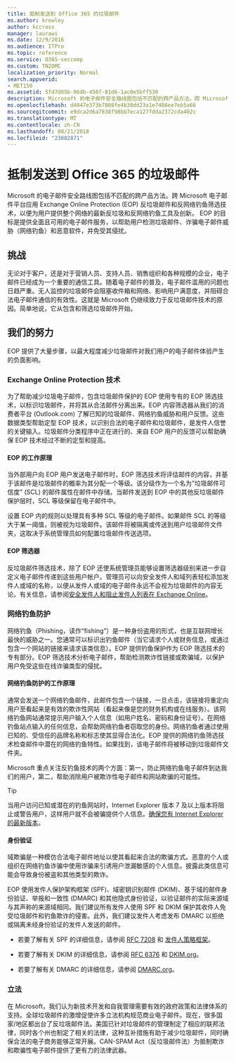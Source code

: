 ```yaml
---
title: 抵制发送到 Office 365 的垃圾邮件
ms.author: krowley
author: kccross
manager: laurawi
ms.date: 12/9/2016
ms.audience: ITPro
ms.topic: reference
ms.service: O365-seccomp
ms.custom: TN2DMC
localization_priority: Normal
search.appverid:
- MET150
ms.assetid: 5fd7d05b-96db-456f-81d6-1ac0e5bff530
description: Microsoft 的电子邮件安全路线图包括不匹配的跨产品方法。跨 Microsoft 电子邮件平台应用 Exchange Online Protection (EOP) 反垃圾邮件和反网络钓鱼筛选技术，以便为用户提供整个网络的最新反垃圾和反网络钓鱼工具及创新。 EOP 的目标是提供全面且可用的电子邮件服务，以帮助用户检测垃圾邮件、诈骗电子邮件威胁（网络钓鱼）和恶意软件，并免受其侵扰。
ms.openlocfilehash: d4047e373b7808fe4b30dd23a1e7486ee7eb5a66
ms.sourcegitcommit: e9dca2d6a7838f98bb7eca127fdda2372cda402c
ms.translationtype: MT
ms.contentlocale: zh-CN
ms.lasthandoff: 08/21/2018
ms.locfileid: "23002871"
---
```

# <a name="fighting-junk-email-sent-to-office-365"></a>抵制发送到 Office 365 的垃圾邮件

Microsoft 的电子邮件安全路线图包括不匹配的跨产品方法。跨 Microsoft 电子邮件平台应用 Exchange Online Protection (EOP) 反垃圾邮件和反网络钓鱼筛选技术，以便为用户提供整个网络的最新反垃圾和反网络钓鱼工具及创新。 EOP 的目标是提供全面且可用的电子邮件服务，以帮助用户检测垃圾邮件、诈骗电子邮件威胁（网络钓鱼）和恶意软件，并免受其侵扰。
  
## <a name="the-challenge"></a>挑战

无论对于客户，还是对于营销人员、支持人员、销售组织和各种规模的企业，电子邮件已经成为一个重要的通信工具。随着电子邮件的普及，电子邮件滥用的问题也日趋严重。无人监控的垃圾邮件会阻塞收件箱和网络、影响用户满意度，并阻碍合法电子邮件通信的有效性。这就是 Microsoft 仍继续致力于反垃圾邮件技术的原因。简单地说，它从包含和筛选垃圾邮件开始。  
  
## <a name="our-efforts"></a>我们的努力

EOP 提供了大量步骤，以最大程度减少垃圾邮件对我们用户的电子邮件体验产生的负面影响。
  
### <a name="exchange-online-protection-technology"></a>Exchange Online Protection 技术

为了帮助减少垃圾电子邮件，包含垃圾邮件保护的 EOP 使用专有的 EOP 筛选技术，以标识垃圾邮件，并将其从合法邮件分离出来。EOP 内容筛选器从我们的消费者平台 (Outlook.com) 了解已知的垃圾邮件、网络钓鱼威胁和用户反馈。这些数据类型帮助定型 EOP 技术，以识别合法的电子邮件和垃圾邮件，是发件人信誉的关键输入。垃圾邮件分类程序中正在进行的、来自 EOP 用户的反馈可以帮助确保 EOP 技术经过不断的定型和提高。
  
#### <a name="how-does-eop-work"></a>EOP 的工作原理

当外部用户向 EOP 用户发送电子邮件时，EOP 筛选技术将评估邮件的内容，并基于该邮件是垃圾邮件的概率为其分配一个等级。该分级作为一个名为"垃圾邮件可信度" (SCL) 的邮件属性在邮件中存储。当邮件发送到 EOP 中的其他反垃圾邮件保护层时，SCL 等级保留在电子邮件中。 
  
设置 EOP 内的规则以处理具有多种 SCL 等级的电子邮件。如果邮件 SCL 的等级大于某一阈值，则被视为垃圾邮件。该邮件将被隔离或传送到用户垃圾邮件文件夹，这取决于系统管理员如何配置垃圾邮件传送选项。
  
#### <a name="eop-filters"></a>EOP 筛选器

反垃圾邮件筛选技术，除了 EOP 还使系统管理员能够设置筛选器级别来进一步自定义电子邮件传递到这些用户帐户。管理员可以向安全发件人和域列表轻松添加发件人或域的名称，以便从发件人或域的电子邮件永远不会视为垃圾邮件的内容无论。有关信息，请参阅[安全发件人和阻止发件人列表在 Exchange Online](safe-sender-and-blocked-sender-lists-faq.md)。
  
### <a name="phishing-protection"></a>网络钓鱼防护

网络钓鱼（Phishing，读作“fishing”）是一种身份盗用的形式，也是互联网增长最快的威胁之一。您通常可以标识出钓鱼邮件（当它请求个人或财务信息，或通过包含一个网站的链接来请求该类信息）。EOP 提供钓鱼保护作为 EOP 筛选技术的专有部分。EOP 筛选技术分析电子邮件，帮助检测欺诈性链接或欺骗域，以保护用户免受这些在线诈骗类型的侵扰。
  
#### <a name="how-does-phishing-protection-work"></a>网络钓鱼防护的工作原理

通常会发送一个网络钓鱼邮件，此邮件包含一个链接，一旦点击，该链接将重定向用户至看起来是有效的欺诈性网站（看起来像是您的财务机构或在线服务）。该网络钓鱼网站通常提示用户输入个人信息（如用户姓名、密码和身份证号）。在网络钓鱼站点输入的任何信息，会帮助网络钓鱼者窃取您的身份。网络钓鱼者通过使用已知的、受信任的品牌名称和标志使其显得合法化。EOP 提供的网络钓鱼筛选技术检查邮件中潜在的网络钓鱼特性。如果找到，该电子邮件将被移动到垃圾邮件文件夹。
  
Microsoft 重点关注反钓鱼技术的两个方面：第一，防止网络钓鱼电子邮件到达我们的用户，第二，帮助消除用户被欺诈性电子邮件和网站欺骗的可能性。 
  
> [!TIP]
> 当用户访问已知或潜在的钓鱼网站时，Internet Explorer 版本 7 及以上版本将阻止或警告用户，这样用户就不会被骗提供个人信息。[确保您有 Internet Explorer 的最新版本](https://www.microsoft.com/windows/ie/default.mspx)。 
  
#### <a name="authentication"></a>身份验证

域欺骗是一种模仿合法电子邮件地址以使其看起来合法的欺骗方式。恶意的个人或组织在网络钓鱼诈骗中使用诈骗来引诱用户泄漏敏感的个人信息。披露此类信息可能会导致身份被盗和其他类型的欺诈。
  
EOP 使用发件人保护架构框架 (SPF)、域密钥识别邮件 (DKIM)、基于域的邮件身份验证、举报和一致性 (DMARC) 和其他隐式身份验证，以验证邮件的实际来源域与其声称的来源域相同。我们建议所有发件人使用 SPF 和 DKIM 保护其收件人免受垃圾邮件和钓鱼欺诈的侵害。此外，我们建议发件人考虑发布 DMARC 以拒绝或隔离未经身份验证的发件人发送的邮件。
  
- 若要了解有关 SPF 的详细信息，请参阅 [RFC 7208](https://tools.ietf.org/html/rfc7208) 和 [发件人策略框架](http://www.openspf.org/)。
    
- 若要了解有关 DKIM 的详细信息，请参阅 [RFC 6376](https://tools.ietf.org/html/rfc6376) 和 [DKIM.org](http://dkim.org/)。
    
- 若要了解有关 DMARC 的详细信息，请参阅 [DMARC.org](https://dmarc.org/)。
    
### <a name="legislation"></a>立法

在 Microsoft，我们认为新技术开发和自我管理需要有效的政府政策和法律体系的支持。全球垃圾邮件的激增促使许多立法机构规范商业电子邮件。现在，很多国家/地区都出台了反垃圾邮件法。美国已针对垃圾邮件的管理制定了相应的联邦法律，同时各个州也制定了相关的法律，这种互补措施有助于减少垃圾邮件，同时确保合法的电子商务能够正常开展。CAN-SPAM Act（反垃圾邮件法）为抵制欺诈和欺骗性电子邮件提供了更有力的法律武器。
  

